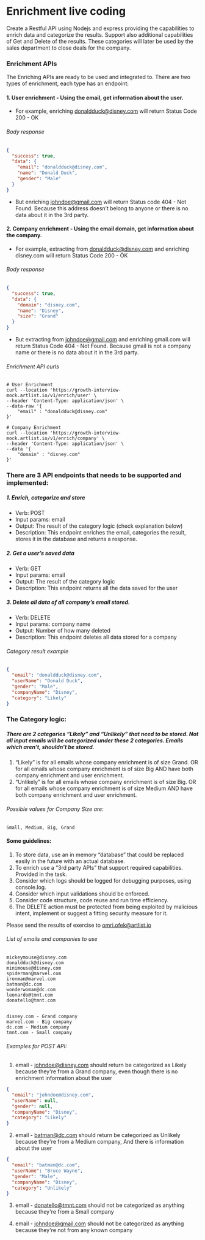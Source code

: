 # Enrichment live coding

Create a Restful API using Nodejs and express providing the capabilities to enrich data and categorize the results.
Support also additional capabilities of Get and Delete of the results.
These categories will later be used by the sales department to close deals for the company.

### Enrichment APIs

The Enriching APIs are ready to be used and integrated to. There are two types of enrichment, each type has an endpoint:

#### 1. User enrichment - Using the email, get information about the user.

- For example, enriching donaldduck@disney.com will return Status Code 200 - OK

###### Body response

```json
{
  "success": true,
  "data": {
    "email": "donaldduck@disney.com",
    "name": "Donald Duck",
    "gender": "Male"
  }
}
```

- But enriching johndoe@gmail.com will return Status code 404 - Not Found. Because this address doesn’t belong to anyone or there is no data about it in the 3rd party.

#### 2. Company enrichment - Using the email domain, get information about the company.

- For example, extracting from donaldduck@disney.com and enriching disney.com will return Status Code 200 - OK

###### Body response

```json
{
  "success": true,
  "data": {
    "domain": "disney.com",
    "name": "Disney",
    "size": "Grand"
  }
}
```

- But extracting from johndoe@gmail.com and enriching gmail.com will return Status Code 404 - Not Found. Because gmail is not a company name or there is no data about it in the 3rd party.

###### Enrichment API curls

```ssh
# User Enrichment
curl --location 'https://growth-interview-mock.artlist.io/v1/enrich/user' \
--header 'Content-Type: application/json' \
--data-raw '{
    "email" : "donaldduck@disney.com"
}'

# Company Enrichment
curl --location 'https://growth-interview-mock.artlist.io/v1/enrich/company' \
--header 'Content-Type: application/json' \
--data '{
    "domain" : "disney.com"
}'
```

### There are 3 API endpoints that needs to be supported and implemented:

##### 1. Enrich, categorize and store

- Verb: POST
- Input params: email
- Output: The result of the category logic (check explanation below)
- Description: This endpoint enriches the email, categories the result, stores it in the database and returns a response.

##### 2. Get a user’s saved data

- Verb: GET
- Input params: email
- Output: The result of the category logic
- Description: This endpoint returns all the data saved for the user

##### 3. Delete all data of all company’s email stored.

- Verb: DELETE
- Input params: company name
- Output: Number of how many deleted
- Description: This endpoint deletes all data stored for a company

###### Category result example

```json
{
  "email": "donaldduck@disney.com",
  "userName": "Donald Duck",
  "gender": "Male",
  "companyName": "Disney",
  "category": "Likely"
}
```

### The Category logic:

##### There are 2 categories “Likely” and “Unlikely” that need to be stored. Not all input emails will be categorized under these 2 categories. Emails which aren’t, shouldn’t be stored.

1. “Likely” is for all emails whose company enrichment is of size Grand. OR for all emails whose company enrichment is of size Big AND have both company enrichment and user enrichment.
2. “Unlikely” is for all emails whose company enrichment is of size Big. OR for all emails whose company enrichment is of size Medium AND have both company enrichment and user enrichment.

###### Possible values for Company Size are:

```ssh
Small, Medium, Big, Grand
```

#### Some guidelines:

1. To store data, use an in memory “database” that could be replaced easily in the future with an actual database.
2. To enrich use a “3rd party APIs” that support required capabilities. Provided in the task.
3. Consider which logs should be logged for debugging purposes, using console.log.
4. Consider which input validations should be enforced.
5. Consider code structure, code reuse and run time efficiency.
6. The DELETE action must be protected from being exploited by malicious intent, implement or suggest a fitting security measure for it.

Please send the results of exercise to omri.ofek@artlist.io

###### List of emails and companies to use

```ssh
mickeymouse@disney.com
donaldduck@disney.com
minimouse@disney.com
spiderman@marvel.com
ironman@marvel.com
batman@dc.com
wonderwoman@dc.com
leonardo@tmnt.com
donatello@tmnt.com


disney.com - Grand company
marvel.com - Big company
dc.com - Medium company
tmnt.com - Small company
```

###### Examples for POST API:

1. email - johndoe@disney.com should return be categorized as Likely because they're from a Grand company, even though there is no enrichment information about the user

```json
{
  "email": "johndoe@disney.com",
  "userName": null,
  "gender": null,
  "companyName": "Disney",
  "category": "Likely"
}
```

2. email - batman@dc.com should return be categorized as Unlikely because they're from a Medium company, And there is information about the user

```json
{
  "email": "batman@dc.com",
  "userName": "Bruce Wayne",
  "gender": "Male",
  "companyName": "Disney",
  "category": "Unlikely"
}
```

3. email - donatello@tmnt.com should not be categorized as anything because they're from a Small company

4. email - johndoe@gmail.com should not be categorized as anything because they're not from any known company
